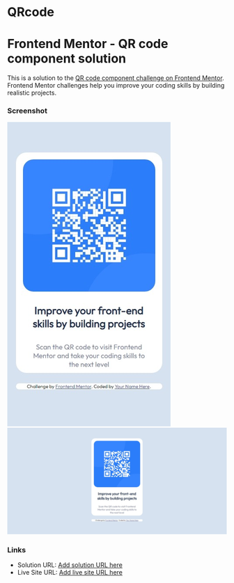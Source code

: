 # QRcode
# Frontend Mentor - QR code component solution

This is a solution to the [QR code component challenge on Frontend Mentor](https://www.frontendmentor.io/challenges/qr-code-component-iux_sIO_H). Frontend Mentor challenges help you improve your coding skills by building realistic projects. 




### Screenshot

![](results/mobile-design.jpeg)
![](results/desktop_design.jpeg)


### Links

- Solution URL: [Add solution URL here](https://ohianeis.github.io/QRcode/)
- Live Site URL: [Add live site URL here](https://github.com/ohianeis/QRcode)
